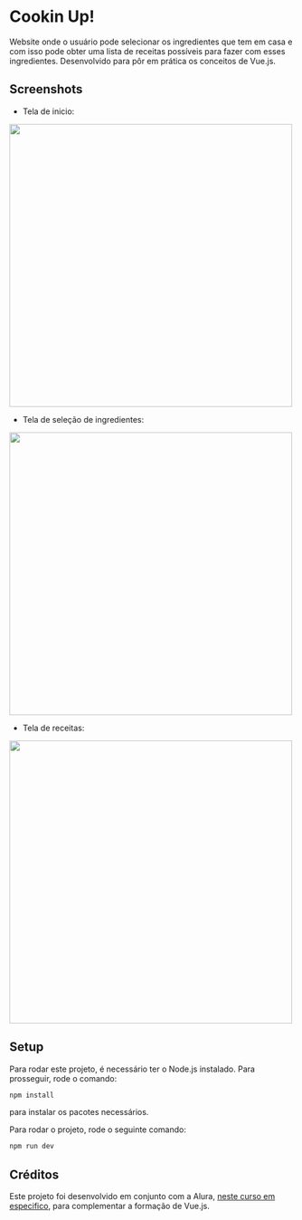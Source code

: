 # Cookin Up!
Website onde o usuário pode selecionar os ingredientes que tem em casa e com isso pode obter uma lista de receitas possíveis para fazer com esses ingredientes. Desenvolvido para pôr em prática os conceitos de Vue.js.

## Screenshots

- Tela de inicio:
<img src="https://github.com/user-attachments/assets/66f518b2-483f-45f3-b931-d1fd1d63856f" width=500 />

- Tela de seleção de ingredientes:
<img src="https://github.com/user-attachments/assets/fb3e1f5a-a8c4-486b-9ac2-5c91329b52b3" width=500 />

- Tela de receitas:
<img src="https://github.com/user-attachments/assets/1d44412a-995a-42b8-a769-4f9c8498b8fb" width=500 />


## Setup

Para rodar este projeto, é necessário ter o Node.js instalado. Para prosseguir, rode o comando:

```sh
npm install
```
para instalar os pacotes necessários.

Para rodar o projeto, rode o seguinte comando:

```sh
npm run dev
```

## Créditos
Este projeto foi desenvolvido em conjunto com a Alura, [neste curso em especifico](https://cursos.alura.com.br/course/vue-3-componentes-diretivas-reatividade-framework), para complementar a formação de Vue.js.
